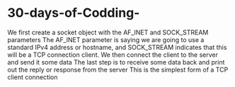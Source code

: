 # 30-days-of-Codding-
We first create a socket object with the AF_INET and SOCK_STREAM parameters 
The AF_INET parameter is saying we are going to use a standard IPv4 address or hostname, and SOCK_STREAM indicates that this will be a TCP connection client.
We then connect the client to the server and send it some data The last step is to receive some data back and print out the reply or response from the server 
This is the simplest form of a TCP client connection
